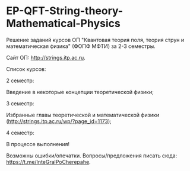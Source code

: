 # EP-QFT-String-theory-Mathematical-Physics
Решение заданий курсов ОП "Квантовая теория поля, теория струн и математическая физика" (ФОПФ МФТИ) за 2-3 семестры.

Сайт ОП: http://strings.itp.ac.ru.

Список курсов:

2 семестр:

Введение в некоторые концепции теоретической физики;

3 семестр:

Избранные главы теоретической и математической физики (http://strings.itp.ac.ru/wp/?page_id=1173);

4 семестр:

В процессе выполнения!

Возможны ошибки/опечатки. Вопросы/предложения писать сюда: https://t.me/InteGralPoCherepahe.
